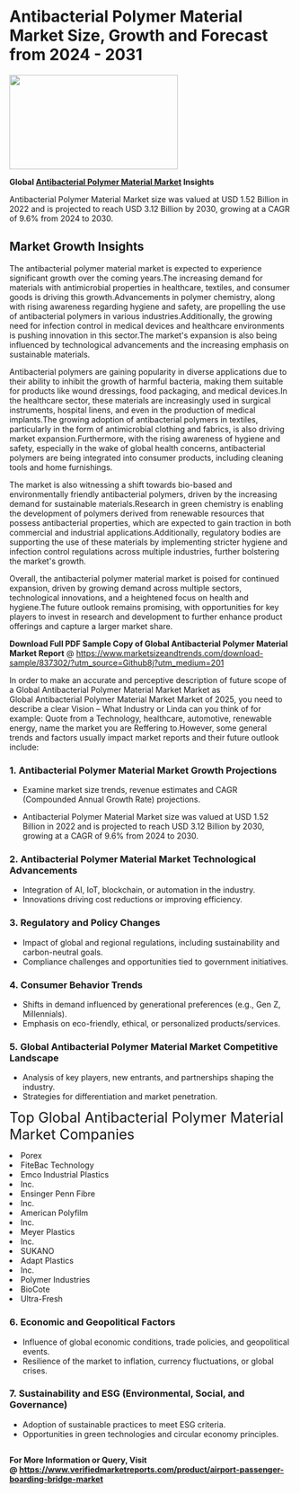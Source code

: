<H1>Antibacterial Polymer Material Market Size, Growth and Forecast from 2024 - 2031</H1><img class="aligncenter size-medium wp-image-584254" src="https://thirdeyenews.in/wp-content/uploads/2024/09/Global-Market-Research-300x168.jpeg" alt="" width="300" height="168" /><p><strong>Global&nbsp;<a href="https://www.marketsizeandtrends.com/download-sample/837302/?utm_source=Github8j?utm_medium=201">Antibacterial Polymer Material Market</a> Insights</strong></p><p>Antibacterial Polymer Material Market size was valued at USD 1.52 Billion in 2022 and is projected to reach USD 3.12 Billion by 2030, growing at a CAGR of 9.6% from 2024 to 2030.</p><p><h2>Market Growth Insights</h2> <p>The antibacterial polymer material market is expected to experience significant growth over the coming years.The increasing demand for materials with antimicrobial properties in healthcare, textiles, and consumer goods is driving this growth.Advancements in polymer chemistry, along with rising awareness regarding hygiene and safety, are propelling the use of antibacterial polymers in various industries.Additionally, the growing need for infection control in medical devices and healthcare environments is pushing innovation in this sector.The market's expansion is also being influenced by technological advancements and the increasing emphasis on sustainable materials.</p> <p>Antibacterial polymers are gaining popularity in diverse applications due to their ability to inhibit the growth of harmful bacteria, making them suitable for products like wound dressings, food packaging, and medical devices.In the healthcare sector, these materials are increasingly used in surgical instruments, hospital linens, and even in the production of medical implants.The growing adoption of antibacterial polymers in textiles, particularly in the form of antimicrobial clothing and fabrics, is also driving market expansion.Furthermore, with the rising awareness of hygiene and safety, especially in the wake of global health concerns, antibacterial polymers are being integrated into consumer products, including cleaning tools and home furnishings.</p> <p>The market is also witnessing a shift towards bio-based and environmentally friendly antibacterial polymers, driven by the increasing demand for sustainable materials.Research in green chemistry is enabling the development of polymers derived from renewable resources that possess antibacterial properties, which are expected to gain traction in both commercial and industrial applications.Additionally, regulatory bodies are supporting the use of these materials by implementing stricter hygiene and infection control regulations across multiple industries, further bolstering the market's growth.</p> <p>Overall, the antibacterial polymer material market is poised for continued expansion, driven by growing demand across multiple sectors, technological innovations, and a heightened focus on health and hygiene.The future outlook remains promising, with opportunities for key players to invest in research and development to further enhance product offerings and capture a larger market share.</p> <p><span class=""><strong>Download Full PDF Sample Copy of Global Antibacterial Polymer Material Market Report</strong> @ <a href="https://www.marketsizeandtrends.com/download-sample/837302/?utm_source=Github8j?utm_medium=201" target="_blank">https://www.marketsizeandtrends.com/download-sample/837302/?utm_source=Github8j?utm_medium=201</a></span></p><p>In order to make an accurate and perceptive description of future scope of a Global&nbsp;Antibacterial Polymer Material Market Market as Global&nbsp;Antibacterial Polymer Material Market Market of 2025, you need to describe a clear Vision &ndash; What Industry or Linda can you think of for example: Quote from a Technology, healthcare, automotive, renewable energy, name the market you are Reffering to.However, some general trends and factors usually impact market reports and their future outlook include:</p><h3>1.&nbsp;<strong>Antibacterial Polymer Material Market Growth Projections</strong></h3><ul><li>Examine market size trends, revenue estimates and CAGR (Compounded Annual Growth Rate) projections.</li><li><p>Antibacterial Polymer Material Market size was valued at USD 1.52 Billion in 2022 and is projected to reach USD 3.12 Billion by 2030, growing at a CAGR of 9.6% from 2024 to 2030.</p></li></ul><h3>2.&nbsp;<strong>Antibacterial Polymer Material Market Technological Advancements</strong></h3><ul><li>Integration of AI, IoT, blockchain, or automation in the industry.</li><li>Innovations driving cost reductions or improving efficiency.</li></ul><h3>3.&nbsp;<strong>Regulatory and Policy Changes</strong></h3><ul><li>Impact of global and regional regulations, including sustainability and carbon-neutral goals.</li><li>Compliance challenges and opportunities tied to government initiatives.</li></ul><h3>4.&nbsp;<strong>Consumer Behavior Trends</strong></h3><ul><li>Shifts in demand influenced by generational preferences (e.g., Gen Z, Millennials).</li><li>Emphasis on eco-friendly, ethical, or personalized products/services.</li></ul><h3>5.&nbsp;<strong>Global Antibacterial Polymer Material Market Competitive Landscape</strong></h3><ul><li>Analysis of key players, new entrants, and partnerships shaping the industry.</li><li>Strategies for differentiation and market penetration.</li></ul><p data-pm-slice="1 1 []"><span style="color: inherit; font-family: inherit; font-size: 25px;">Top Global Antibacterial Polymer Material Market Companies</span></p><div class="" data-test-id=""><p><li>Porex</li><li> FiteBac Technology</li><li> Emco Industrial Plastics</li><li> Inc.</li><li> Ensinger Penn Fibre</li><li> Inc.</li><li> American Polyfilm</li><li> Inc.</li><li> Meyer Plastics</li><li> Inc.</li><li> SUKANO</li><li> Adapt Plastics</li><li> Inc.</li><li> Polymer Industries</li><li> BioCote</li><li> Ultra-Fresh</li></p></div><h3>6.&nbsp;<strong>Economic and Geopolitical Factors</strong></h3><ul><li>Influence of global economic conditions, trade policies, and geopolitical events.</li><li>Resilience of the market to inflation, currency fluctuations, or global crises.</li></ul><h3>7.&nbsp;<strong>Sustainability and ESG (Environmental, Social, and Governance)</strong></h3><ul><li>Adoption of sustainable practices to meet ESG criteria.</li><li>Opportunities in green technologies and circular economy principles.</li></ul><h2><strong style="font-size: 14px;">For More Information or Query, Visit @&nbsp;</strong><a style="background-color: #ffffff; font-size: 14px;" href="https://www.marketsizeandtrends.com/report/antibacterial-polymer-material-market/" target="_blank">https://www.verifiedmarketreports.com/product/airport-passenger-boarding-bridge-market</a></h2>